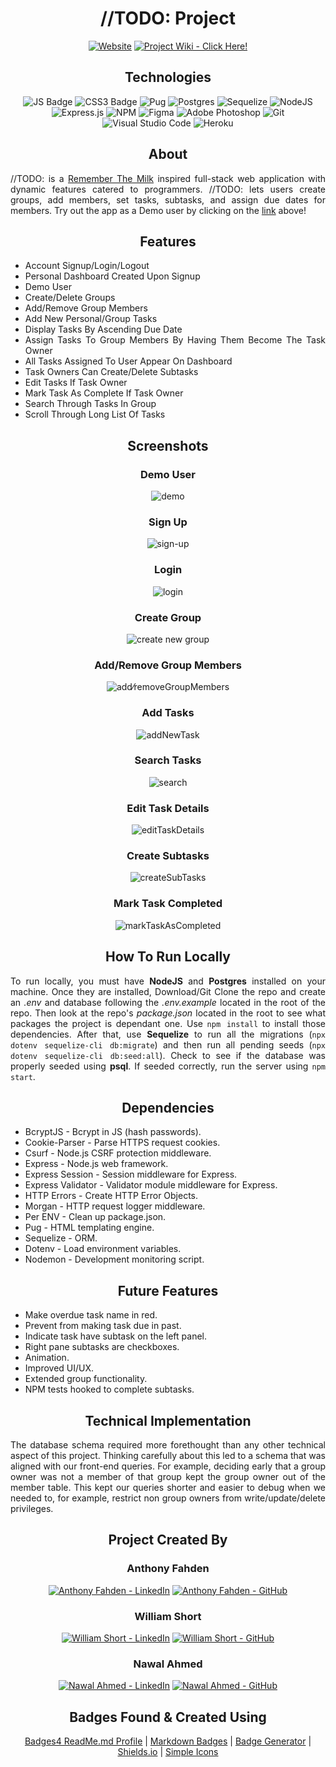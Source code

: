 <div align="center">
 
# //TODO: Project
  
[![Website](https://img.shields.io/website?down_message=Offline%20%3A%28&label=App%20is&logo=heroku&style=for-the-badge&up_color=%233bad0e&up_message=Online.%20Click%20Here%21&url=https%3A%2F%2Faa-todo.herokuapp.com%2F)](https://aa-todo.herokuapp.com/)
[![Project Wiki - Click Here!](https://img.shields.io/static/v1?label=Project+Wiki&message=Click+Here!&color=%23CFD8DC&style=for-the-badge&logo=GitHub&logoColor=white)](https://github.com/juniporous/TODO-Project/wiki)
  
## Technologies  

![JS Badge](https://img.shields.io/badge/JavaScript-F7DF1E?style=for-the-badge&logo=javascript&logoColor=black)
![CSS3 Badge](https://img.shields.io/badge/CSS3-1572B6?style=for-the-badge&logo=css3&logoColor=white)
![Pug](https://img.shields.io/badge/Pug-E3C29B?style=for-the-badge&logo=pug&logoColor=black)
![Postgres](https://img.shields.io/badge/postgres-%23316192.svg?style=for-the-badge&logo=postgresql&logoColor=white)
![Sequelize](https://img.shields.io/static/v1?label=&message=Sequelize&color=%232F406A&style=for-the-badge&logo=Sequelize&logoColor=%2303AFEF)
![NodeJS](https://img.shields.io/badge/node.js-6DA55F?style=for-the-badge&logo=node.js&logoColor=white)
![Express.js](https://img.shields.io/badge/express.js-%23404d59.svg?style=for-the-badge&logo=express&logoColor=%2361DAFB)
![NPM](https://img.shields.io/badge/npm-CB3837?style=for-the-badge&logo=npm&logoColor=white)
![Figma](https://img.shields.io/badge/Figma-F24E1E?style=for-the-badge&logo=figma&logoColor=white)
![Adobe Photoshop](https://img.shields.io/badge/Adobe%20Photoshop-31A8FF?style=for-the-badge&logo=Adobe%20Photoshop&logoColor=black)
![Git](https://img.shields.io/badge/git-%23F05033.svg?style=for-the-badge&logo=git&logoColor=white)
![Visual Studio Code](https://img.shields.io/badge/Visual%20Studio%20Code-0078d7.svg?style=for-the-badge&logo=visual-studio-code&logoColor=white)
![Heroku](https://img.shields.io/badge/heroku-%23430098.svg?style=for-the-badge&logo=heroku&logoColor=white)

</div>

<div align="center">

## About
 
<div>

<div align="justify">

//TODO: is a [Remember The Milk](https://www.rememberthemilk.com/) inspired full-stack web application with dynamic features catered to programmers. //TODO: lets users create groups, add members, set tasks, subtasks, and assign due dates for members. Try out the app as a Demo user by clicking on the [link](https://aa-todo.herokuapp.com/) above!
 
<div>
 
<div align="center">

## Features
 
<div>

<div align="justify">

- Account Signup/Login/Logout
- Personal Dashboard Created Upon Signup
- Demo User
- Create/Delete Groups
- Add/Remove Group Members
- Add New Personal/Group Tasks
- Display Tasks By Ascending Due Date
- Assign Tasks To Group Members By Having Them Become The Task Owner
- All Tasks Assigned To User Appear On Dashboard
- Task Owners Can Create/Delete Subtasks
- Edit Tasks If Task Owner
- Mark Task As Complete If Task Owner
- Search Through Tasks In Group
- Scroll Through Long List Of Tasks
 
<div>
 
<div align="center">

## Screenshots
 
<div>

<div align="center">

### Demo User
 
![demo](https://user-images.githubusercontent.com/11577850/138720984-be43bf04-c4df-484d-bd8a-d4dd87f159b3.png)
 
### Sign Up
 
![sign-up](https://user-images.githubusercontent.com/11577850/138721169-8c6443e6-cd43-4386-a2fd-12d4396572b5.png)

### Login
 
![login](https://user-images.githubusercontent.com/11577850/138721230-54f5a525-9729-46db-ab40-a230acecbcf5.png)
 
### Create Group

![create new group](https://user-images.githubusercontent.com/11577850/138721293-3de5c9d5-417c-4ff0-812d-ad3beb4765cf.png)

### Add/Remove Group Members

![add⁄removeGroupMembers](https://user-images.githubusercontent.com/11577850/138721475-4d6f78c3-bebc-47b4-8171-9e04450e4e1f.png)
 
### Add Tasks
 
![addNewTask](https://user-images.githubusercontent.com/11577850/138721510-d09c0ab1-f7b6-412b-920a-2ac9127d1a39.png)
 
### Search Tasks
 
![search](https://user-images.githubusercontent.com/11577850/138721549-7233741b-b20a-44c3-9c95-51460296ed45.png)
 
### Edit Task Details
 
![editTaskDetails](https://user-images.githubusercontent.com/11577850/138721596-d8c9a82d-df05-4deb-b699-9aaf35d4a238.png)
 
### Create Subtasks
 
![createSubTasks](https://user-images.githubusercontent.com/11577850/138723133-f83588ce-0f45-43b5-8d91-b7c050ccb7bb.png)
 
### Mark Task Completed
 
![markTaskAsCompleted](https://user-images.githubusercontent.com/11577850/138721671-2b15ae27-7b74-445d-b9de-ba7c13781ce6.png)
 
<div>
 
<div align="center">

## How To Run Locally
 
<div>

<div align="justify">

To run locally, you must have **NodeJS** and **Postgres** installed on your machine. Once they are installed, Download/Git Clone the repo and create an *.env* and database following the *.env.example* located in the root of the repo. Then look at the repo's *package.json* located in the root to see what packages the project is dependant one. Use `npm install` to install those dependencies. After that, use **Sequelize** to run all the migrations (`npx dotenv sequelize-cli db:migrate`) and then run all pending seeds (`npx dotenv sequelize-cli db:seed:all`). Check to see if the database was properly seeded using **psql**. If seeded correctly, run the server using `npm start`.
 
<div>
 
<div align="center">

## Dependencies
 
<div>

<div align="justify">

- BcryptJS - Bcrypt in JS (hash passwords).
- Cookie-Parser - Parse HTTPS request cookies.
- Csurf - Node.js CSRF protection middleware.
- Express - Node.js web framework.
- Express Session - Session middleware for Express.
- Express Validator - Validator module middleware for Express.
- HTTP Errors - Create HTTP Error Objects.
- Morgan - HTTP request logger middleware.
- Per ENV - Clean up package.json.
- Pug - HTML templating engine.
- Sequelize - ORM.
- Dotenv - Load environment variables.
- Nodemon - Development monitoring script.
 
<div>
 
<div align="center">

## Future Features
 
<div>

<div align="justify">

- Make overdue task name in red.
- Prevent from making task due in past.
- Indicate task have subtask on the left panel.
- Right pane subtasks are checkboxes.
- Animation.
- Improved UI/UX.
- Extended group functionality.
- NPM tests hooked to complete subtasks.
 
<div>
 

<div align="center">
 
## Technical Implementation
 
<div>

<div align="justify">

 The database schema required more forethought than any other technical aspect of this project. Thinking carefully about this led to a schema that was aligned with our front-end queries. For example, deciding early that a group owner was not a member of that group kept the group owner out of the member table. This kept our queries shorter and easier to debug when we needed to, for example, restrict non group owners from write/update/delete privileges. 
 
<div>
 

<div align="center">
  
## Project Created By
  
### Anthony Fahden

[![Anthony Fahden - LinkedIn](https://img.shields.io/static/v1?label=Anthony+Fahden&message=LinkedIn&color=%230077B5&style=for-the-badge&logo=LinkedIn&logoColor=white)](https://www.linkedin.com/in/anthony-fahden-a9251260/) [![Anthony Fahden - GitHub](https://img.shields.io/static/v1?label=Anthony+Fahden&message=GitHub&color=%23161B22&style=for-the-badge&logo=GitHub&logoColor=white)](https://github.com/juniporous)

### William Short
  
[![William Short - LinkedIn](https://img.shields.io/static/v1?label=William+Short&message=LinkedIn&color=%230077B5&style=for-the-badge&logo=LinkedIn&logoColor=white)](https://www.linkedin.com/in/will-s-231740126/) [![William Short - GitHub](https://img.shields.io/static/v1?label=William+Short&message=GitHub&color=%23161B22&style=for-the-badge&logo=GitHub&logoColor=white)](https://github.com/will-short)
  
### Nawal Ahmed

[![Nawal Ahmed - LinkedIn](https://img.shields.io/static/v1?label=Nawal+Ahmed&message=LinkedIn&color=%230077B5&style=for-the-badge&logo=LinkedIn&logoColor=white)](https://www.linkedin.com/in/nawaljahmed/) [![Nawal Ahmed - GitHub](https://img.shields.io/static/v1?label=Nawal+Ahmed&message=GitHub&color=%23161B22&style=for-the-badge&logo=GitHub&logoColor=white)](https://github.com/nawaljahmed)

<div>

<div align="center">

## Badges Found & Created Using
[Badges4 ReadMe.md Profile](https://github.com/alexandresanlim/Badges4-README.md-Profile) | [Markdown Badges](https://github.com/Ileriayo/markdown-badges) | [Badge Generator](https://michaelcurrin.github.io/badge-generator/#/generic) | [Shields.io](https://shields.io/) | [Simple Icons](https://simpleicons.org/)
  
<div>
